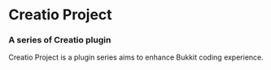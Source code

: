 # Creatio Project
### A series of Creatio plugin


Creatio Project is a plugin series aims to enhance Bukkit coding experience.
